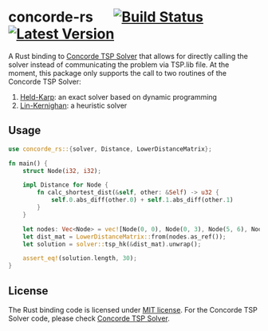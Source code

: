 # concorde-rs &emsp; [![Build Status]][actions] [![Latest Version]][crates.io]
[Build Status]: https://img.shields.io/github/actions/workflow/status/equalis3r/concorde-rs/general.yml?branch=master
[actions]: https://github.com/equalis3r/concorde-rs/actions?query=branch%3Amaster
[Latest Version]: https://img.shields.io/crates/v/concorde_rs.svg
[crates.io]: https://crates.io/crates/concorde_rs

A Rust binding to [Concorde TSP Solver](https://www.math.uwaterloo.ca/tsp/concorde.html) that allows for directly calling the solver instead of communicating the problem via TSP.lib file.
At the moment, this package only supports the call to two routines of the Concorde TSP Solver:
1. [Held-Karp](https://en.wikipedia.org/wiki/Held-Karp_algorithm): an exact solver based on dynamic programming
2. [Lin-Kernighan](https://en.wikipedia.org/wiki/Lin%E2%80%93Kernighan_heuristic): a heuristic solver

## Usage
```rust
use concorde_rs::{solver, Distance, LowerDistanceMatrix};

fn main() {
    struct Node(i32, i32);

    impl Distance for Node {
        fn calc_shortest_dist(&self, other: &Self) -> u32 {
            self.0.abs_diff(other.0) + self.1.abs_diff(other.1)
        }
    }

    let nodes: Vec<Node> = vec![Node(0, 0), Node(0, 3), Node(5, 6), Node(9, 1)];
    let dist_mat = LowerDistanceMatrix::from(nodes.as_ref());
    let solution = solver::tsp_hk(&dist_mat).unwrap();

    assert_eq!(solution.length, 30);
}
```

## License
The Rust binding code is licensed under [MIT license](LICENSE). For the Concorde TSP Solver code, please check [Concorde TSP Solver](https://www.math.uwaterloo.ca/tsp/concorde.html).
